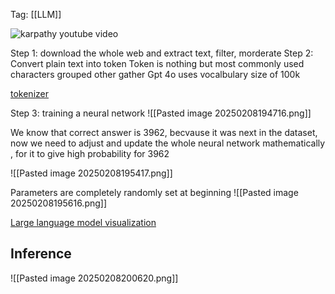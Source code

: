 Tag: [[LLM]]

 ![karpathy youtube video](https://youtu.be/7xTGNNLPyMI?si=nO44vWffgEqLBJBz)

Step 1: download the whole web and extract text, filter, morderate
Step 2: Convert plain text into token 
		Token is nothing but most commonly used characters grouped other gather 
		  Gpt 4o uses vocalbulary size of 100k

[tokenizer](https://tictokenizer.vercel.app)

Step 3: training a neural network
![[Pasted image 20250208194716.png]]


We know that correct answer is 3962, becvause it was next in the dataset, now we need to adjust and update the whole neural network mathematically , for it to give high probability for 3962

![[Pasted image 20250208195417.png]]

Parameters are completely randomly set at beginning
![[Pasted image 20250208195616.png]]


[Large language model visualization](https://bbycroft.net/llm)

## Inference 

![[Pasted image 20250208200620.png]]